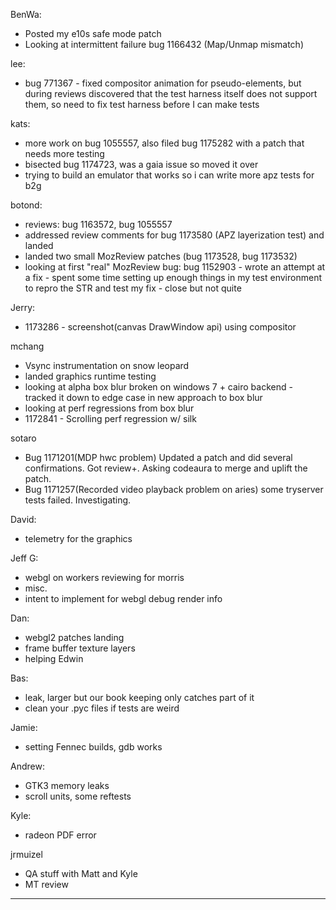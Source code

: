 BenWa:
* Posted my e10s safe mode patch
* Looking at intermittent failure bug 1166432 (Map/Unmap mismatch)



lee:
* bug 771367 - fixed compositor animation for pseudo-elements, but during reviews discovered that the test harness itself does not support them, so need to fix test harness before I can make tests



kats:
* more work on bug 1055557, also filed bug 1175282 with a patch that needs more testing
* bisected bug 1174723, was a gaia issue so moved it over
* trying to build an emulator that works so i can write more apz tests for b2g



botond:
  - reviews: bug 1163572, bug 1055557
  - addressed review comments for bug 1173580 (APZ layerization test) and landed
  - landed two small MozReview patches (bug 1173528, bug 1173532)
  - looking at first "real" MozReview bug: bug 1152903
          - wrote an attempt at a fix
          - spent some time setting up enough things in my test environment to repro the STR and test my fix
              - close but not quite



Jerry:
* 1173286 - screenshot(canvas DrawWindow api) using compositor



mchang
* Vsync instrumentation on snow leopard
* landed graphics runtime testing
* looking at alpha box blur broken on windows 7 + cairo backend - tracked it down to edge case in new approach to box blur
* looking at perf regressions from box blur
* 1172841 - Scrolling perf regression w/ silk



sotaro
* Bug 1171201(MDP hwc problem) Updated a patch and did several confirmations. Got review+. Asking codeaura to merge and uplift the patch.
* Bug 1171257(Recorded video playback problem on aries) some tryserver tests failed. Investigating.



David:
* telemetry for the graphics



Jeff G:
* webgl on workers reviewing for morris
* misc.
* intent to implement for webgl debug render info



Dan:
* webgl2 patches landing
* frame buffer texture layers
* helping Edwin



Bas:
* leak, larger but our book keeping only catches part of it
* clean your .pyc files if tests are weird



Jamie:
* setting Fennec builds, gdb works



Andrew:
* GTK3 memory leaks
* scroll units, some reftests



Kyle:
* radeon PDF error



jrmuizel
* QA stuff with Matt and Kyle
* MT review

________________


